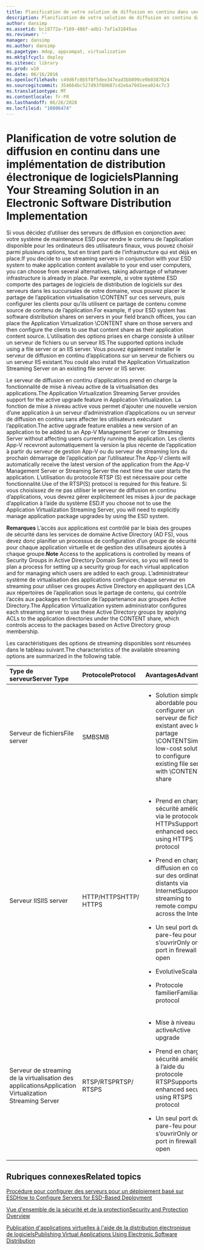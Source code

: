 ```yaml
---
title: Planification de votre solution de diffusion en continu dans une implémentation de distribution électronique de logiciels
description: Planification de votre solution de diffusion en continu dans une implémentation de distribution électronique de logiciels
author: dansimp
ms.assetid: bc18772a-f169-486f-adb1-7af1a31845aa
ms.reviewer: ''
manager: dansimp
ms.author: dansimp
ms.pagetype: mdop, appcompat, virtualization
ms.mktglfcycl: deploy
ms.sitesec: library
ms.prod: w10
ms.date: 06/16/2016
ms.openlocfilehash: c49d6fc0b5f8f5dee347ead3bb899ce9b0387024
ms.sourcegitcommit: 354664bc527d93f80687cd2eba70d1eea024c7c3
ms.translationtype: MT
ms.contentlocale: fr-FR
ms.lasthandoff: 06/26/2020
ms.locfileid: "10806474"
---
```

# <span data-ttu-id="a7dfa-103">Planification de votre solution de diffusion en continu dans une implémentation de distribution électronique de logiciels</span><span class="sxs-lookup"><span data-stu-id="a7dfa-103">Planning Your Streaming Solution in an Electronic Software Distribution Implementation</span></span>


<span data-ttu-id="a7dfa-104">Si vous décidez d’utiliser des serveurs de diffusion en conjonction avec votre système de maintenance ESD pour rendre le contenu de l’application disponible pour les ordinateurs des utilisateurs finaux, vous pouvez choisir parmi plusieurs options, tout en tirant parti de l’infrastructure qui est déjà en place.</span><span class="sxs-lookup"><span data-stu-id="a7dfa-104">If you decide to use streaming servers in conjunction with your ESD system to make application content available to your end user computers, you can choose from several alternatives, taking advantage of whatever infrastructure is already in place.</span></span> <span data-ttu-id="a7dfa-105">Par exemple, si votre système ESD comporte des partages de logiciels de distribution de logiciels sur des serveurs dans les succursales de votre domaine, vous pouvez placer le partage de l’application virtualisation \\CONTENT sur ces serveurs, puis configurer les clients pour qu’ils utilisent ce partage de contenu comme source de contenu de l’application.</span><span class="sxs-lookup"><span data-stu-id="a7dfa-105">For example, if your ESD system has software distribution shares on servers in your field branch offices, you can place the Application Virtualization \\CONTENT share on those servers and then configure the clients to use that content share as their application content source.</span></span> <span data-ttu-id="a7dfa-106">L’utilisation des options prises en charge consiste à utiliser un serveur de fichiers ou un serveur IIS.</span><span class="sxs-lookup"><span data-stu-id="a7dfa-106">The supported options include using a file server or an IIS server.</span></span> <span data-ttu-id="a7dfa-107">Vous pouvez également installer le serveur de diffusion en continu d’applications sur un serveur de fichiers ou un serveur IIS existant.</span><span class="sxs-lookup"><span data-stu-id="a7dfa-107">You could also install the Application Virtualization Streaming Server on an existing file server or IIS server.</span></span>

<span data-ttu-id="a7dfa-108">Le serveur de diffusion en continu d’applications prend en charge la fonctionnalité de mise à niveau active de la virtualisation des applications.</span><span class="sxs-lookup"><span data-stu-id="a7dfa-108">The Application Virtualization Streaming Server provides support for the active upgrade feature in Application Virtualization.</span></span> <span data-ttu-id="a7dfa-109">La fonction de mise à niveau active vous permet d’ajouter une nouvelle version d’une application à un serveur d’administration d’applications ou un serveur de diffusion en continu sans affecter les utilisateurs exécutant l’application.</span><span class="sxs-lookup"><span data-stu-id="a7dfa-109">The active upgrade feature enables a new version of an application to be added to an App-V Management Server or Streaming Server without affecting users currently running the application.</span></span> <span data-ttu-id="a7dfa-110">Les clients App-V recevront automatiquement la version la plus récente de l’application à partir du serveur de gestion App-V ou du serveur de streaming lors du prochain démarrage de l’application par l’utilisateur.</span><span class="sxs-lookup"><span data-stu-id="a7dfa-110">The App-V clients will automatically receive the latest version of the application from the App-V Management Server or Streaming Server the next time the user starts the application.</span></span> <span data-ttu-id="a7dfa-111">L’utilisation du protocole RTSP (S) est nécessaire pour cette fonctionnalité.</span><span class="sxs-lookup"><span data-stu-id="a7dfa-111">Use of the RTSP(S) protocol is required for this feature.</span></span> <span data-ttu-id="a7dfa-112">Si vous choisissez de ne pas utiliser le serveur de diffusion en continu d’applications, vous devrez gérer explicitement les mises à jour de package d’application à l’aide du système ESD.</span><span class="sxs-lookup"><span data-stu-id="a7dfa-112">If you choose not to use the Application Virtualization Streaming Server, you will need to explicitly manage application package upgrades by using the ESD system.</span></span>

<span data-ttu-id="a7dfa-113">**Remarques**  L’accès aux applications est contrôlé par le biais des groupes de sécurité dans les services de domaine Active Directory (AD FS), vous devez donc planifier un processus de configuration d’un groupe de sécurité pour chaque application virtuelle et de gestion des utilisateurs ajoutés à chaque groupe.</span><span class="sxs-lookup"><span data-stu-id="a7dfa-113">**Note** Access to the applications is controlled by means of Security Groups in Active Directory Domain Services, so you will need to plan a process for setting up a security group for each virtual application and for managing which users are added to each group.</span></span> <span data-ttu-id="a7dfa-114">L’administrateur système de virtualisation des applications configure chaque serveur en streaming pour utiliser ces groupes Active Directory en appliquant des LCA aux répertoires de l’application sous le partage de contenu, qui contrôle l’accès aux packages en fonction de l’appartenance aux groupes Active Directory.</span><span class="sxs-lookup"><span data-stu-id="a7dfa-114">The Application Virtualization system administrator configures each streaming server to use these Active Directory groups by applying ACLs to the application directories under the CONTENT share, which controls access to the packages based on Active Directory group membership.</span></span>

 

<span data-ttu-id="a7dfa-115">Les caractéristiques des options de streaming disponibles sont résumées dans le tableau suivant.</span><span class="sxs-lookup"><span data-stu-id="a7dfa-115">The characteristics of the available streaming options are summarized in the following table.</span></span>

<table>
<colgroup>
<col width="20%" />
<col width="20%" />
<col width="20%" />
<col width="20%" />
<col width="20%" />
</colgroup>
<thead>
<tr class="header">
<th align="left"><span data-ttu-id="a7dfa-116">Type de serveur</span><span class="sxs-lookup"><span data-stu-id="a7dfa-116">Server Type</span></span></th>
<th align="left"><span data-ttu-id="a7dfa-117">Protocole</span><span class="sxs-lookup"><span data-stu-id="a7dfa-117">Protocol</span></span></th>
<th align="left"><span data-ttu-id="a7dfa-118">Avantages</span><span class="sxs-lookup"><span data-stu-id="a7dfa-118">Advantages</span></span></th>
<th align="left"><span data-ttu-id="a7dfa-119">Inconvénients</span><span class="sxs-lookup"><span data-stu-id="a7dfa-119">Disadvantages</span></span></th>
<th align="left"><span data-ttu-id="a7dfa-120">Liens</span><span class="sxs-lookup"><span data-stu-id="a7dfa-120">Links</span></span></th>
</tr>
</thead>
<tbody>
<tr class="odd">
<td align="left"><p><span data-ttu-id="a7dfa-121">Serveur de fichiers</span><span class="sxs-lookup"><span data-stu-id="a7dfa-121">File server</span></span></p></td>
<td align="left"><p><span data-ttu-id="a7dfa-122">SMB</span><span class="sxs-lookup"><span data-stu-id="a7dfa-122">SMB</span></span></p></td>
<td align="left"><ul>
<li><p><span data-ttu-id="a7dfa-123">Solution simple et abordable pour configurer un serveur de fichiers existant avec le partage \CONTENT</span><span class="sxs-lookup"><span data-stu-id="a7dfa-123">Simple low-cost solution to configure existing file server with \CONTENT share</span></span></p></li>
</ul></td>
<td align="left"><ul>
<li><p><span data-ttu-id="a7dfa-124">Aucune mise à niveau active</span><span class="sxs-lookup"><span data-stu-id="a7dfa-124">No active upgrade</span></span></p></li>
</ul></td>
<td align="left"><p><a href="how-to-configure-the-file-server.md" data-raw-source="[How to Configure the File Server](how-to-configure-the-file-server.md)"><span data-ttu-id="a7dfa-125">Procédure pour configurer le serveur de fichiers</span><span class="sxs-lookup"><span data-stu-id="a7dfa-125">How to Configure the File Server</span></span></a></p></td>
</tr>
<tr class="even">
<td align="left"><p><span data-ttu-id="a7dfa-126">Serveur IIS</span><span class="sxs-lookup"><span data-stu-id="a7dfa-126">IIS server</span></span></p></td>
<td align="left"><p><span data-ttu-id="a7dfa-127">HTTP/HTTPS</span><span class="sxs-lookup"><span data-stu-id="a7dfa-127">HTTP/ HTTPS</span></span></p></td>
<td align="left"><ul>
<li><p><span data-ttu-id="a7dfa-128">Prend en charge la sécurité améliorée via le protocole HTTPs</span><span class="sxs-lookup"><span data-stu-id="a7dfa-128">Supports enhanced security using HTTPS protocol</span></span></p></li>
<li><p><span data-ttu-id="a7dfa-129">Prend en charge la diffusion en continu sur des ordinateurs distants via Internet</span><span class="sxs-lookup"><span data-stu-id="a7dfa-129">Supports streaming to remote computers across the Internet</span></span></p></li>
<li><p><span data-ttu-id="a7dfa-130">Un seul port du pare-feu pour s’ouvrir</span><span class="sxs-lookup"><span data-stu-id="a7dfa-130">Only one port in firewall to open</span></span></p></li>
<li><p><span data-ttu-id="a7dfa-131">Evolutive</span><span class="sxs-lookup"><span data-stu-id="a7dfa-131">Scalable</span></span></p></li>
<li><p><span data-ttu-id="a7dfa-132">Protocole familier</span><span class="sxs-lookup"><span data-stu-id="a7dfa-132">Familiar protocol</span></span></p></li>
</ul></td>
<td align="left"><ul>
<li><p><span data-ttu-id="a7dfa-133">Vous devez gérer les services Internet (IIS)</span><span class="sxs-lookup"><span data-stu-id="a7dfa-133">Need to manage IIS</span></span></p></li>
<li><p><span data-ttu-id="a7dfa-134">Aucune mise à niveau active</span><span class="sxs-lookup"><span data-stu-id="a7dfa-134">No active upgrade</span></span></p></li>
</ul></td>
<td align="left"><p><a href="how-to-configure-the-server-for-iis.md" data-raw-source="[How to Configure the Server for IIS](how-to-configure-the-server-for-iis.md)"><span data-ttu-id="a7dfa-135">Procédure pour configurer le serveur IIS</span><span class="sxs-lookup"><span data-stu-id="a7dfa-135">How to Configure the Server for IIS</span></span></a></p></td>
</tr>
<tr class="odd">
<td align="left"><p><span data-ttu-id="a7dfa-136">Serveur de streaming de la virtualisation des applications</span><span class="sxs-lookup"><span data-stu-id="a7dfa-136">Application Virtualization Streaming Server</span></span></p></td>
<td align="left"><p><span data-ttu-id="a7dfa-137">RTSP/RTSP</span><span class="sxs-lookup"><span data-stu-id="a7dfa-137">RTSP/ RTSPS</span></span></p></td>
<td align="left"><ul>
<li><p><span data-ttu-id="a7dfa-138">Mise à niveau active</span><span class="sxs-lookup"><span data-stu-id="a7dfa-138">Active upgrade</span></span></p></li>
<li><p><span data-ttu-id="a7dfa-139">Prend en charge la sécurité améliorée à l’aide du protocole RTSP</span><span class="sxs-lookup"><span data-stu-id="a7dfa-139">Supports enhanced security using RTSPS protocol</span></span></p></li>
<li><p><span data-ttu-id="a7dfa-140">Un seul port du pare-feu pour s’ouvrir</span><span class="sxs-lookup"><span data-stu-id="a7dfa-140">Only one port in firewall to open</span></span></p></li>
</ul></td>
<td align="left"><ul>
<li><p><span data-ttu-id="a7dfa-141">Double infrastructure</span><span class="sxs-lookup"><span data-stu-id="a7dfa-141">Dual infrastructure</span></span></p></li>
<li><p><span data-ttu-id="a7dfa-142">Configuration requise pour l’administration du serveur</span><span class="sxs-lookup"><span data-stu-id="a7dfa-142">Server administration requirement</span></span></p></li>
</ul></td>
<td align="left"><p><a href="how-to-configure-the-application-virtualization-management-servers.md" data-raw-source="[How to Configure the Application Virtualization Management Servers](how-to-configure-the-application-virtualization-management-servers.md)"><span data-ttu-id="a7dfa-143">Procédure pour configurer les serveurs Application Virtualization Management Server</span><span class="sxs-lookup"><span data-stu-id="a7dfa-143">How to Configure the Application Virtualization Management Servers</span></span></a></p></td>
</tr>
</tbody>
</table>

 

## <span data-ttu-id="a7dfa-144">Rubriques connexes</span><span class="sxs-lookup"><span data-stu-id="a7dfa-144">Related topics</span></span>


[<span data-ttu-id="a7dfa-145">Procédure pour configurer des serveurs pour un déploiement basé sur ESD</span><span class="sxs-lookup"><span data-stu-id="a7dfa-145">How to Configure Servers for ESD-Based Deployment</span></span>](how-to-configure-servers-for-esd-based-deployment.md)

[<span data-ttu-id="a7dfa-146">Vue d'ensemble de la sécurité et de la protection</span><span class="sxs-lookup"><span data-stu-id="a7dfa-146">Security and Protection Overview</span></span>](security-and-protection-overview.md)

[<span data-ttu-id="a7dfa-147">Publication d'applications virtuelles à l'aide de la distribution électronique de logiciels</span><span class="sxs-lookup"><span data-stu-id="a7dfa-147">Publishing Virtual Applications Using Electronic Software Distribution</span></span>](publishing-virtual-applications-using-electronic-software-distribution.md)

 

 





